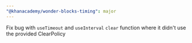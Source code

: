 ```yaml
---
"@khanacademy/wonder-blocks-timing": major
---
```


Fix bug with `useTimeout` and `useInterval` `clear` function where it didn't use the provided ClearPolicy
